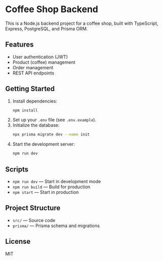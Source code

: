 # Coffee Shop Backend

This is a Node.js backend project for a coffee shop, built with TypeScript, Express, PostgreSQL, and Prisma ORM.

## Features
- User authentication (JWT)
- Product (coffee) management
- Order management
- REST API endpoints

## Getting Started

1. Install dependencies:
   ```sh
   npm install
   ```
2. Set up your `.env` file (see `.env.example`).
3. Initialize the database:
   ```sh
   npx prisma migrate dev --name init
   ```
4. Start the development server:
   ```sh
   npm run dev
   ```

## Scripts
- `npm run dev` — Start in development mode
- `npm run build` — Build for production
- `npm start` — Start in production

## Project Structure
- `src/` — Source code
- `prisma/` — Prisma schema and migrations

## License
MIT
